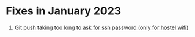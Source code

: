 # Fixes in January 2023

1. [Git push taking too long to ask for ssh password (only for hostel wifi)](31.md)